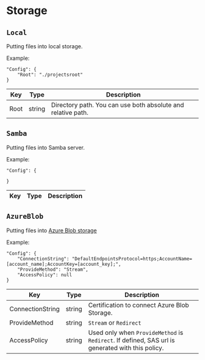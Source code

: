 # Storage

## `Local`

Putting files into local storage.

Example:
```
"Config": {
    "Root": "./projectsroot"
}
```

|Key|Type|Description|
|-|-|-|
|Root|string|Directory path. You can use both absolute and relative path.|

## `Samba`

Putting files into Samba server.

Example:
```
"Config": {
    
}
```

|Key|Type|Description|
|-|-|-|

## `AzureBlob`

Putting files into [Azure Blob storage](https://azure.microsoft.com/en-us/services/storage/blobs/)

Example:
```
"Config": {
    "ConnectionString": "DefaultEndpointsProtocol=https;AccountName=[account_name];AccountKey=[account_key];",
    "ProvideMethod": "Stream",
    "AccessPolicy": null
}
```

|Key|Type|Description|
|-|-|-|
|ConnectionString|string|Certification to connect Azure Blob Storage.|
|ProvideMethod|string|`Stream` or `Redirect`|
|AccessPolicy|string|Used only when `ProvideMethod` is `Redirect`. If defined, SAS url is generated with this policy.|